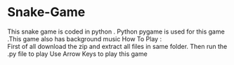 # Snake-Game
This snake game is coded in python . Python pygame is  used for this game .This game also has background music
How To Play :    
First of all download the zip and extract all files in same folder. 
Then run the  .py  file to play
Use Arrow Keys to play this game
